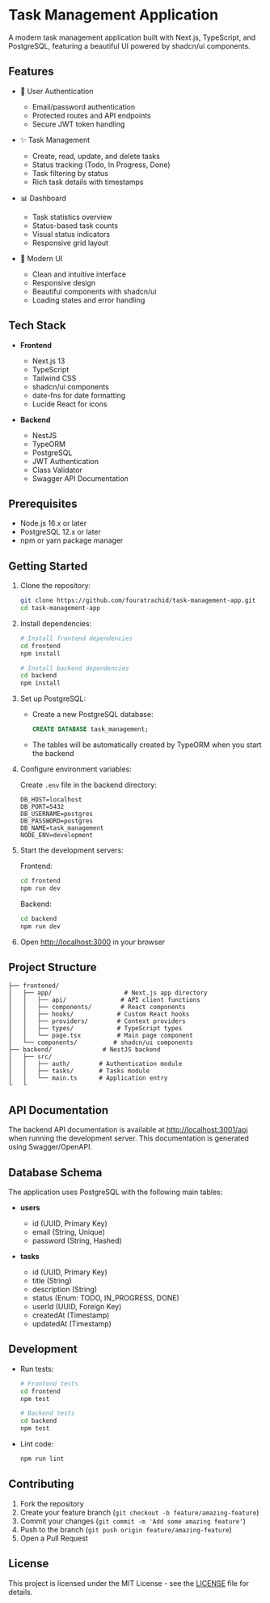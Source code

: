 # Task Management Application

A modern task management application built with Next.js, TypeScript, and PostgreSQL, featuring a beautiful UI powered by shadcn/ui components.

## Features

- 🔐 User Authentication

  - Email/password authentication
  - Protected routes and API endpoints
  - Secure JWT token handling

- ✨ Task Management

  - Create, read, update, and delete tasks
  - Status tracking (Todo, In Progress, Done)
  - Task filtering by status
  - Rich task details with timestamps

- 📊 Dashboard

  - Task statistics overview
  - Status-based task counts
  - Visual status indicators
  - Responsive grid layout

- 🎨 Modern UI
  - Clean and intuitive interface
  - Responsive design
  - Beautiful components with shadcn/ui
  - Loading states and error handling

## Tech Stack

- **Frontend**

  - Next.js 13
  - TypeScript
  - Tailwind CSS
  - shadcn/ui components
  - date-fns for date formatting
  - Lucide React for icons

- **Backend**
  - NestJS
  - TypeORM
  - PostgreSQL
  - JWT Authentication
  - Class Validator
  - Swagger API Documentation

## Prerequisites

- Node.js 16.x or later
- PostgreSQL 12.x or later
- npm or yarn package manager

## Getting Started

1. Clone the repository:

   ```bash
   git clone https://github.com/fouratrachid/task-management-app.git
   cd task-management-app
   ```

2. Install dependencies:

   ```bash
   # Install frontend dependencies
   cd frontend
   npm install

   # Install backend dependencies
   cd backend
   npm install
   ```

3. Set up PostgreSQL:

   - Create a new PostgreSQL database:
     ```sql
     CREATE DATABASE task_management;
     ```
   - The tables will be automatically created by TypeORM when you start the backend

4. Configure environment variables:

   Create `.env` file in the backend directory:

   ```env
   DB_HOST=localhost
   DB_PORT=5432
   DB_USERNAME=postgres
   DB_PASSWORD=postgres
   DB_NAME=task_management
   NODE_ENV=development
   ```

5. Start the development servers:

   Frontend:

   ```bash
   cd frontend
   npm run dev
   ```

   Backend:

   ```bash
   cd backend
   npm run dev
   ```

6. Open [http://localhost:3000](http://localhost:3000) in your browser

## Project Structure

```
├── frontened/
│   ├── app/                    # Next.js app directory
│   │   ├── api/               # API client functions
│   │   ├── components/        # React components
│   │   ├── hooks/            # Custom React hooks
│   │   ├── providers/        # Context providers
│   │   ├── types/            # TypeScript types
│   │   └── page.tsx          # Main page component
│   └── components/          # shadcn/ui components
├── backend/              # NestJS backend
│   ├── src/
│   │   ├── auth/        # Authentication module
│   │   ├── tasks/       # Tasks module
│   │   └── main.ts      # Application entry
└   └
```

## API Documentation

The backend API documentation is available at [http://localhost:3001/api](http://localhost:3001/api) when running the development server. This documentation is generated using Swagger/OpenAPI.

## Database Schema

The application uses PostgreSQL with the following main tables:

- **users**

  - id (UUID, Primary Key)
  - email (String, Unique)
  - password (String, Hashed)

- **tasks**
  - id (UUID, Primary Key)
  - title (String)
  - description (String)
  - status (Enum: TODO, IN_PROGRESS, DONE)
  - userId (UUID, Foreign Key)
  - createdAt (Timestamp)
  - updatedAt (Timestamp)

## Development

- Run tests:

  ```bash
  # Frontend tests
  cd frontend
  npm test

  # Backend tests
  cd backend
  npm test
  ```

- Lint code:
  ```bash
  npm run lint
  ```

## Contributing

1. Fork the repository
2. Create your feature branch (`git checkout -b feature/amazing-feature`)
3. Commit your changes (`git commit -m 'Add some amazing feature'`)
4. Push to the branch (`git push origin feature/amazing-feature`)
5. Open a Pull Request

## License

This project is licensed under the MIT License - see the [LICENSE](LICENSE) file for details.
